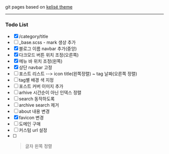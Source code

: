 ## 

git pages based on [kelisé theme](https://github.com/piharpi/jekyll-klise)

---

### Todo List
- [x] /category/title
- [ ] _base.scss - mark 생상 추가 
- [x] 블로그 이름 navbar 추가(중앙)
- [x] 다크모드 버튼 위치 조정(오른쪽)
- [x] 메뉴 바 위치 조정(왼쪽)
- [x] 상단 navbar 고정
- [ ] 포스트 리스트 --> icon title(왼쪽정렬) ~ tag 날짜(오른쪽 정렬)  
- [ ] tag별 배경 색 지정
- [ ] 포스트 커버 이미지 추가
- [ ] arhive 시간순이 아닌 인덱스 정렬
- [ ] search 동작하도록
- [ ] archive search 제거
- [ ] about 내용 변경
- [x] favicon 변경
- [ ] 도메인 구매
- [ ] 커스텀 url 설정
- [ ] > 글자 왼쪽 정렬 
